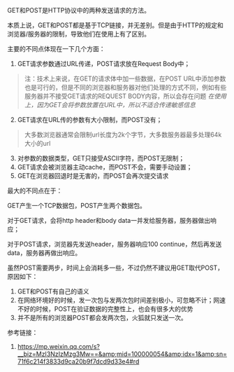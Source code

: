 GET和POST是HTTP协议中的两种发送请求的方法。

本质上说，GET和POST都是基于TCP链接，并无差别。但是由于HTTP的规定和浏览器/服务器的限制，导致他们在使用上有了区别。

主要的不同点体现在一下几个方面：

1. GET请求参数通过URL传递，POST请求放在Request Body中；
  > 注：技术上来说，在GET的请求体中加一些数据，在POST URL中添加参数也是可行的，但是不同的浏览器和服务器对他们处理的方式不同，例如有些服务器并不接受GET请求的REQUEST BODY内容，所以会存在问题
  *在使用上，因为GET会将参数放置在URL中，所以不适合传递敏感信息*
2. GET请求在URL传的参数有大小限制，而POST没有；
  > 大多数浏览器通常会限制url长度为2k个字节，大多数服务器最多处理64k大小的url
3. 对参数的数据类型，GET只接受ASCII字符，而POST无限制；
4. GET请求会被浏览器主动cache，而POST不会，需要手动设置；
5. GET在浏览器回退时是无害的，而POST会再次提交请求

最大的不同点在于：

GET产生一个TCP数据包，POST产生两个数据包。

对于GET请求，会将http header和body data一并发给服务器，服务器做出响应；

对于POST请求，浏览器先发送header，服务器响应100 continue，然后再发送data，服务器再做出响应。

虽然POST需要两步，时间上会消耗多一些，不过仍然不建议用GET取代POST，原因如下：
1. GET和POST有自己的语义
2. 在网络环境好的时候，发一次包与发两次包时间差别极小，可忽略不计；网速不好的时候，POST在验证数据的完整性上，也会有很多大的优势
3. 并不是所有的浏览器POST都会发两次包，火狐就只发送一次。

参考链接：
1. https://mp.weixin.qq.com/s?__biz=MzI3NzIzMzg3Mw==&amp;mid=100000054&amp;idx=1&amp;sn=71f6c214f3833d9ca20b9f7dcd9d33e4#rd